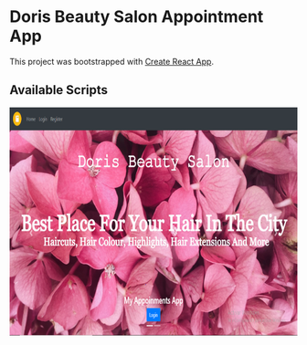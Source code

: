# Doris Beauty Salon Appointment App

This project was bootstrapped with [Create React App](https://github.com/facebook/create-react-app).

## Available Scripts

<img src="/src/Img/Doris1.PNG" width="800" height="400">
